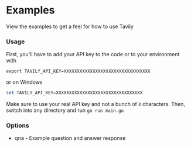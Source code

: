 # Examples
View the examples to get a feel for how to use Tavily

### Usage
First, you'll have to add your API key to the code or to your environment with 
```
export TAVILY_API_KEY=XXXXXXXXXXXXXXXXXXXXXXXXXXXXXXXXX
```
or on Windows
```ps1
set TAVILY_API_KEY=XXXXXXXXXXXXXXXXXXXXXXXXXXXXXXXXX
```
Make sure to use your real API key and not a bunch of `X` characters.
Then, switch into any directory and run `go run main.go`

### Options 
 - qna - Example question and answer response
